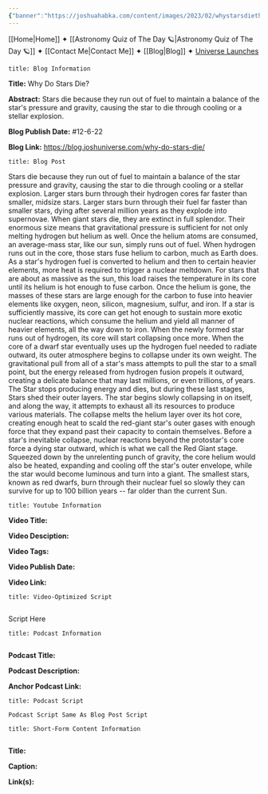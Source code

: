 ```yaml
---
{"banner":"https://joshuahabka.com/content/images/2023/02/whystarsdiethumbnail--1-.png","banner_x":0.5,"dg-publish":true,"permalink":"/blog/why-do-stars-die/","dgPassFrontmatter":true,"noteIcon":"","created":"","updated":""}
---
```




<div class="transclusion internal-embed is-loaded"><div class="markdown-embed">



[[Home\|Home]] ✦ [[Astronomy Quiz of The Day 🪐\|Astronomy Quiz of The Day 🪐]] ✦ [[Contact Me\|Contact Me]] ✦ [[Blog\|Blog]] ✦ [Universe Launches](https://stardashusa.com/)


</div></div>


```ad-info
title: Blog Information
```

**Title:** Why Do Stars Die?

**Abstract:** Stars die because they run out of fuel to maintain a balance of the star's pressure and gravity, causing the star to die through cooling or a stellar explosion.

**Blog Publish Date:** #12-6-22

**Blog Link:** https://blog.joshuniverse.com/why-do-stars-die/

```ad-abstract
title: Blog Post
```

Stars die because they run out of fuel to maintain a balance of the star pressure and gravity, causing the star to die through cooling or a stellar explosion.
Larger stars burn through their hydrogen cores far faster than smaller, midsize stars. Larger stars burn through their fuel far faster than smaller stars, dying after several million years as they explode into supernovae. When giant stars die, they are extinct in full splendor. Their enormous size means that gravitational pressure is sufficient for not only melting hydrogen but helium as well.
Once the helium atoms are consumed, an average-mass star, like our sun, simply runs out of fuel. When hydrogen runs out in the core, those stars fuse helium to carbon, much as Earth does. As a star's hydrogen fuel is converted to helium and then to certain heavier elements, more heat is required to trigger a nuclear meltdown.
For stars that are about as massive as the sun, this load raises the temperature in its core until its helium is hot enough to fuse carbon. Once the helium is gone, the masses of these stars are large enough for the carbon to fuse into heavier elements like oxygen, neon, silicon, magnesium, sulfur, and iron. If a star is sufficiently massive, its core can get hot enough to sustain more exotic nuclear reactions, which consume the helium and yield all manner of heavier elements, all the way down to iron.
When the newly formed star runs out of hydrogen, its core will start collapsing once more. When the core of a dwarf star eventually uses up the hydrogen fuel needed to radiate outward, its outer atmosphere begins to collapse under its own weight. The gravitational pull from all of a star's mass attempts to pull the star to a small point, but the energy released from hydrogen fusion propels it outward, creating a delicate balance that may last millions, or even trillions, of years.
The Star stops producing energy and dies, but during these last stages, Stars shed their outer layers. The star begins slowly collapsing in on itself, and along the way, it attempts to exhaust all its resources to produce various materials. The collapse melts the helium layer over its hot core, creating enough heat to scald the red-giant star's outer gases with enough force that they expand past their capacity to contain themselves.
Before a star's inevitable collapse, nuclear reactions beyond the protostar's core force a dying star outward, which is what we call the Red Giant stage. Squeezed down by the unrelenting punch of gravity, the core helium would also be heated, expanding and cooling off the star's outer envelope, while the star would become luminous and turn into a giant. The smallest stars, known as red dwarfs, burn through their nuclear fuel so slowly they can survive for up to 100 billion years -- far older than the current Sun.

```ad-info
title: Youtube Information
```

**Video Title:**

**Video Desciption:**

**Video Tags:**

**Video Publish Date:**

**Video Link:**

```ad-abstract
title: Video-Optimized Script


```

Script Here

```ad-info
title: Podcast Information


```

**Podcast Title:**

**Podcast Description:**

**Anchor Podcast Link:**

```ad-info
title: Podcast Script

Podcast Script Same As Blog Post Script

```


```ad-info
title: Short-Form Content Information


```

**Title:**

**Caption:**

**Link(s):**

